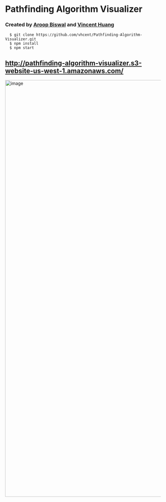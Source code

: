 # Pathfinding Algorithm Visualizer

### Created by [Aroop Biswal](https://github.com/AroopBiswal) and [Vincent Huang](https://github.com/vhcent)

```
  $ git clone https://github.com/vhcent/Pathfinding-Algorithm-Visualizer.git
  $ npm install
  $ npm start
 ```
## http://pathfinding-algorithm-visualizer.s3-website-us-west-1.amazonaws.com/

<img width="1344" alt="image" src="https://user-images.githubusercontent.com/40407510/163756324-34ecdc93-003b-4feb-ab4f-c1c153c7b23f.png">

